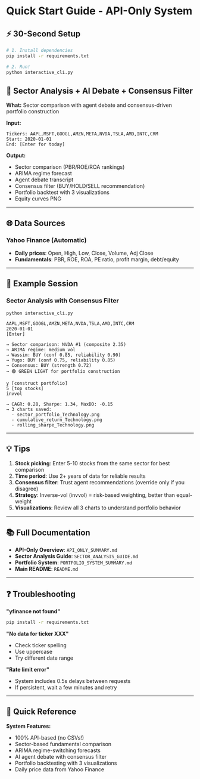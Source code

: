 # Quick Start Guide - API-Only System

## ⚡ 30-Second Setup

```bash
# 1. Install dependencies
pip install -r requirements.txt

# 2. Run!
python interactive_cli.py
```

## 🏢 Sector Analysis + AI Debate + Consensus Filter

**What:** Sector comparison with agent debate and consensus-driven portfolio construction

**Input:**
```
Tickers: AAPL,MSFT,GOOGL,AMZN,META,NVDA,TSLA,AMD,INTC,CRM
Start: 2020-01-01
End: [Enter for today]
```

**Output:**
- Sector comparison (PBR/ROE/ROA rankings)
- ARIMA regime forecast
- Agent debate transcript
- Consensus filter (BUY/HOLD/SELL recommendation)
- Portfolio backtest with 3 visualizations
- Equity curves PNG

---

## 🌐 Data Sources

### Yahoo Finance (Automatic)
- **Daily prices**: Open, High, Low, Close, Volume, Adj Close
- **Fundamentals**: PBR, ROE, ROA, PE ratio, profit margin, debt/equity

---

## 📝 Example Session

### Sector Analysis with Consensus Filter
```
python interactive_cli.py

AAPL,MSFT,GOOGL,AMZN,META,NVDA,TSLA,AMD,INTC,CRM
2020-01-01
[Enter]

→ Sector comparison: NVDA #1 (composite 2.35)
→ ARIMA regime: medium_vol
→ Wassim: BUY (conf 0.85, reliability 0.90)
→ Yugo: BUY (conf 0.75, reliability 0.85)
→ Consensus: BUY (strength 0.72)
→ 🟢 GREEN LIGHT for portfolio construction

y [construct portfolio]
5 [top stocks]
invvol

→ CAGR: 0.28, Sharpe: 1.34, MaxDD: -0.15
→ 3 charts saved:
  - sector_portfolio_Technology.png
  - cumulative_return_Technology.png
  - rolling_sharpe_Technology.png
```

---

## 💡 Tips

1. **Stock picking**: Enter 5-10 stocks from the same sector for best comparison
2. **Time period**: Use 2+ years of data for reliable results
3. **Consensus filter**: Trust agent recommendations (override only if you disagree)
4. **Strategy**: Inverse-vol (invvol) = risk-based weighting, better than equal-weight
5. **Visualizations**: Review all 3 charts to understand portfolio behavior

---

## 📚 Full Documentation

- **API-Only Overview**: `API_ONLY_SUMMARY.md`
- **Sector Analysis Guide**: `SECTOR_ANALYSIS_GUIDE.md`
- **Portfolio System**: `PORTFOLIO_SYSTEM_SUMMARY.md`
- **Main README**: `README.md`

---

## ❓ Troubleshooting

**"yfinance not found"**
```bash
pip install -r requirements.txt
```

**"No data for ticker XXX"**
- Check ticker spelling
- Use uppercase
- Try different date range

**"Rate limit error"**
- System includes 0.5s delays between requests
- If persistent, wait a few minutes and retry

---

## 🎯 Quick Reference

**System Features:**
- 100% API-based (no CSVs!)
- Sector-based fundamental comparison
- ARIMA regime-switching forecasts
- AI agent debate with consensus filter
- Portfolio backtesting with 3 visualizations
- Daily price data from Yahoo Finance

